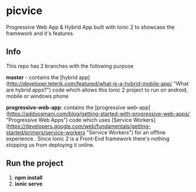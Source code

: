 # picvice
Progressive Web App &amp; Hybrid App built with Ionic 2 to showcase the framework and it's features.

## Info
This repo has 2 branches with the following purpose

**master** - contains the [hybrid app] (http://developer.telerik.com/featured/what-is-a-hybrid-mobile-app/ "What are hybrid apps?") code which allows this Ionic 2 project to run on android, mobile or windows phone

**progressive-web-app**: contains the [progressive web-app] (https://addyosmani.com/blog/getting-started-with-progressive-web-apps/ "Progressive Web Apps") code which uses [Service Workers] (https://developers.google.com/web/fundamentals/getting-started/primers/service-workers "Service Workers") for an offline experience.. Since Ionic 2 is a Front-End framework there's nothing stopping us from deploying it online.

## Run the project

1. **npm install**
2. **ionic serve**